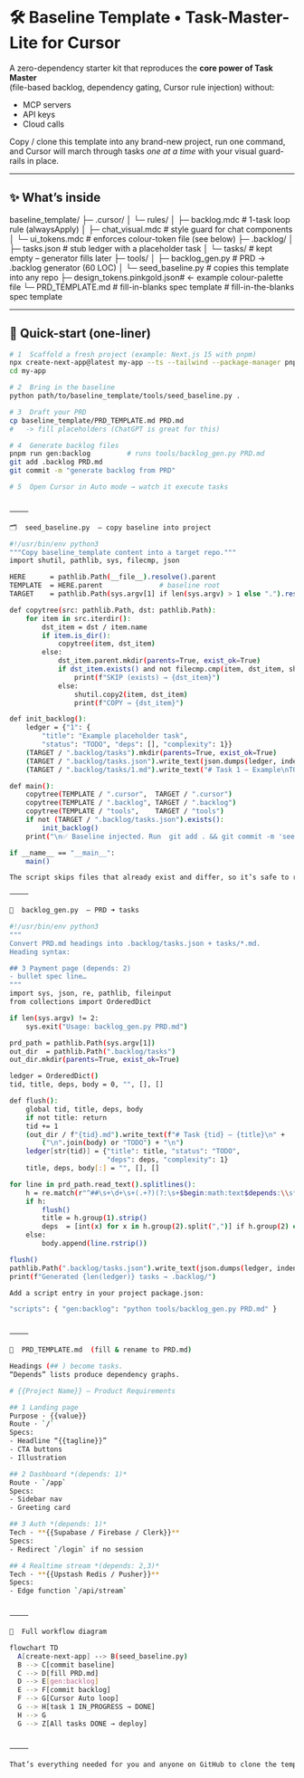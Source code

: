 # 🛠️ Baseline Template  •  Task-Master-Lite for Cursor

A zero-dependency starter kit that reproduces the **core power of Task Master**  
(file-based backlog, dependency gating, Cursor rule injection) without:

* MCP servers
* API keys
* Cloud calls

Copy / clone this template into any brand-new project, run one command, and Cursor will march through tasks *one at a time* with your visual guard-rails in place.

---

## ✨  What’s inside

baseline_template/
├─ .cursor/
│  └─ rules/
│     ├─ backlog.mdc          # 1-task loop rule  (alwaysApply)
│     ├─ chat_visual.mdc      # style guard for chat components
│     └─ ui_tokens.mdc        # enforces colour-token file (see below)
├─ .backlog/
│  ├─ tasks.json              # stub ledger with a placeholder task
│  └─ tasks/                  # kept empty – generator fills later
├─ tools/
│  ├─ backlog_gen.py          # PRD → .backlog generator (60 LOC)
│  └─ seed_baseline.py        # copies this template into any repo
├─ design_tokens.pinkgold.json# ← example colour-palette file
└─ PRD_TEMPLATE.md            # fill-in-blanks spec template         # fill-in-the-blanks spec template

---

## 🚀 Quick-start (one-liner)

```bash
# 1  Scaffold a fresh project (example: Next.js 15 with pnpm)
npx create-next-app@latest my-app --ts --tailwind --package-manager pnpm
cd my-app

# 2  Bring in the baseline
python path/to/baseline_template/tools/seed_baseline.py .

# 3  Draft your PRD
cp baseline_template/PRD_TEMPLATE.md PRD.md
#   -> fill placeholders (ChatGPT is great for this)

# 4  Generate backlog files
pnpm run gen:backlog         # runs tools/backlog_gen.py PRD.md
git add .backlog PRD.md
git commit -m "generate backlog from PRD"

# 5  Open Cursor in Auto mode → watch it execute tasks


⸻

🗂️  seed_baseline.py  — copy baseline into project

#!/usr/bin/env python3
"""Copy baseline_template content into a target repo."""
import shutil, pathlib, sys, filecmp, json

HERE      = pathlib.Path(__file__).resolve().parent
TEMPLATE  = HERE.parent              # baseline root
TARGET    = pathlib.Path(sys.argv[1] if len(sys.argv) > 1 else ".").resolve()

def copytree(src: pathlib.Path, dst: pathlib.Path):
    for item in src.iterdir():
        dst_item = dst / item.name
        if item.is_dir():
            copytree(item, dst_item)
        else:
            dst_item.parent.mkdir(parents=True, exist_ok=True)
            if dst_item.exists() and not filecmp.cmp(item, dst_item, shallow=False):
                print(f"SKIP (exists) → {dst_item}")
            else:
                shutil.copy2(item, dst_item)
                print(f"COPY → {dst_item}")

def init_backlog():
    ledger = {"1": {
        "title": "Example placeholder task",
        "status": "TODO", "deps": [], "complexity": 1}}
    (TARGET / ".backlog/tasks").mkdir(parents=True, exist_ok=True)
    (TARGET / ".backlog/tasks.json").write_text(json.dumps(ledger, indent=2))
    (TARGET / ".backlog/tasks/1.md").write_text("# Task 1 – Example\nTODO\n")

def main():
    copytree(TEMPLATE / ".cursor",  TARGET / ".cursor")
    copytree(TEMPLATE / ".backlog", TARGET / ".backlog")
    copytree(TEMPLATE / "tools",    TARGET / "tools")
    if not (TARGET / ".backlog/tasks.json").exists():
        init_backlog()
    print("\n✅ Baseline injected. Run  git add . && git commit -m 'seed baseline'")

if __name__ == "__main__":
    main()

The script skips files that already exist and differ, so it’s safe to rerun.

⸻

📄  backlog_gen.py  — PRD ➜ tasks

#!/usr/bin/env python3
"""
Convert PRD.md headings into .backlog/tasks.json + tasks/*.md.
Heading syntax:

## 3 Payment page (depends: 2)
- bullet spec line…
"""
import sys, json, re, pathlib, fileinput
from collections import OrderedDict

if len(sys.argv) != 2:
    sys.exit("Usage: backlog_gen.py PRD.md")

prd_path = pathlib.Path(sys.argv[1])
out_dir  = pathlib.Path(".backlog/tasks")
out_dir.mkdir(parents=True, exist_ok=True)

ledger = OrderedDict()
tid, title, deps, body = 0, "", [], []

def flush():
    global tid, title, deps, body
    if not title: return
    tid += 1
    (out_dir / f"{tid}.md").write_text(f"# Task {tid} – {title}\n" +
        ("\n".join(body) or "TODO") + "\n")
    ledger[str(tid)] = {"title": title, "status": "TODO",
                        "deps": deps, "complexity": 1}
    title, deps, body[:] = "", [], []

for line in prd_path.read_text().splitlines():
    h = re.match(r"^##\s+\d+\s+(.+?)(?:\s+$begin:math:text$depends:\\s*([\\d,\\s]+)$end:math:text$)?$", line)
    if h:
        flush()
        title = h.group(1).strip()
        deps  = [int(x) for x in h.group(2).split(",")] if h.group(2) else []
    else:
        body.append(line.rstrip())

flush()
pathlib.Path(".backlog/tasks.json").write_text(json.dumps(ledger, indent=2))
print(f"Generated {len(ledger)} tasks → .backlog/")

Add a script entry in your project package.json:

"scripts": { "gen:backlog": "python tools/backlog_gen.py PRD.md" }


⸻

📝  PRD_TEMPLATE.md  (fill & rename to PRD.md)

Headings (## ) become tasks.
“Depends” lists produce dependency graphs.

# {{Project Name}} – Product Requirements

## 1 Landing page
Purpose · {{value}}  
Route · `/`  
Specs:  
- Headline “{{tagline}}”  
- CTA buttons  
- Illustration

## 2 Dashboard *(depends: 1)*
Route · `/app`  
Specs:  
- Sidebar nav  
- Greeting card  

## 3 Auth *(depends: 1)*
Tech · **{{Supabase / Firebase / Clerk}}**  
Specs:  
- Redirect `/login` if no session  

## 4 Realtime stream *(depends: 2,3)*
Tech · **{{Upstash Redis / Pusher}}**  
Specs:  
- Edge function `/api/stream`


⸻

🔄  Full workflow diagram

flowchart TD
  A[create-next-app] --> B(seed_baseline.py)
  B --> C[commit baseline]
  C --> D[fill PRD.md]
  D --> E[gen:backlog]
  E --> F[commit backlog]
  F --> G[Cursor Auto loop]
  G --> H[task 1 IN_PROGRESS → DONE]
  H --> G
  G --> Z[All tasks DONE → deploy]


⸻

That’s everything needed for you and anyone on GitHub to clone the template, generate backlogs from a PRD in seconds, and let Cursor execute tasks safely.